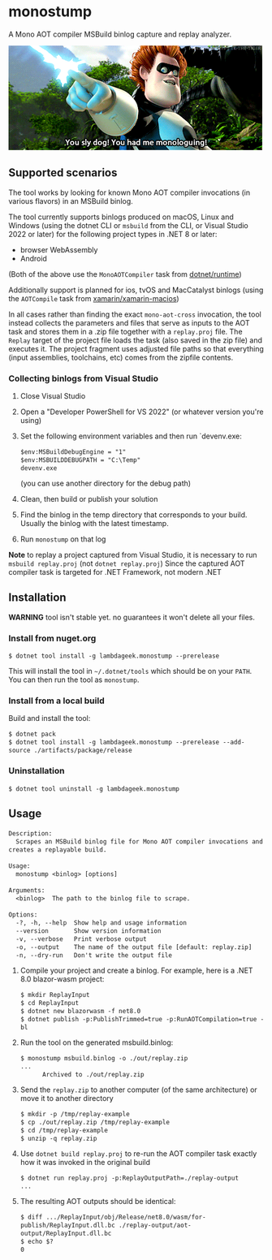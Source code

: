 # monostump

A Mono AOT compiler MSBuild binlog capture and replay analyzer.

![Syndrome from The Incredibles saying "You sly dog, you got me monologuing"](media/monolog.gif)

## Supported scenarios

The tool works by looking for known Mono AOT compiler invocations (in various flavors) in an MSBuild binlog.

The tool currently supports binlogs produced on macOS, Linux and Windows (using the dotnet CLI or `msbuild` from the CLI, or Visual Studio 2022 or later) for the following project types in .NET 8 or later:

* browser WebAssembly
* Android

(Both of the above use the `MonoAOTCompiler` task from [dotnet/runtime](https://github.com/dotnet/runtime))

Additionally support is planned for ios, tvOS and MacCatalyst binlogs (using the `AOTCompile` task  from [xamarin/xamarin-macios](https://github.com/xamarin/xamarin-macios))

In all cases rather than finding the exact `mono-aot-cross` invocation, the tool instead collects the parameters and files that serve as inputs to the AOT task and stores them in a .zip file together
with a `replay.proj` file.  The `Replay` target of the project file loads the task (also saved in the zip file) and executes it.  The project fragment uses adjusted file paths so that everything (input assemblies, toolchains, etc) comes from the zipfile contents.

### Collecting binlogs from Visual Studio

1. Close Visual Studio
2. Open a "Developer PowerShell for VS 2022" (or whatever version you're using)
3. Set the following environment variables and then run `devenv.exe:

   ```console
   $env:MSBuildDebugEngine = "1"
   $env:MSBUILDDEBUGPATH = "C:\Temp"
   devenv.exe
   ```

   (you can use another directory for the debug path)
4. Clean, then build or publish your solution
5. Find the binlog in the temp directory that corresponds to your build. Usually the binlog with the latest timestamp.
6. Run `monostump` on that log

**Note** to replay a project captured from Visual Studio, it is necessary to run `msbuild replay.proj` (not `dotnet replay.proj`) Since the captured AOT compiler task is targeted for .NET Framework, not modern .NET

## Installation

**WARNING** tool isn't stable yet. no guarantees it won't delete all your files.

### Install from nuget.org

```console
$ dotnet tool install -g lambdageek.monostump --prerelease
```

This will install the tool in `~/.dotnet/tools` which should be on your `PATH`. You can then run the tool as `monostump`.

### Install from a local build

Build and install the tool:

```console
$ dotnet pack
$ dotnet tool install -g lambdageek.monostump --prerelease --add-source ./artifacts/package/release
```

### Uninstallation

```console
$ dotnet tool uninstall -g lambdageek.monostump
```

## Usage

```console
Description:
  Scrapes an MSBuild binlog file for Mono AOT compiler invocations and creates a replayable build.

Usage:
  monostump <binlog> [options]

Arguments:
  <binlog>  The path to the binlog file to scrape.

Options:
  -?, -h, --help  Show help and usage information
  --version       Show version information
  -v, --verbose   Print verbose output
  -o, --output    The name of the output file [default: replay.zip]
  -n, --dry-run   Don't write the output file
```

1. Compile your project and create a binlog.  For example, here is a .NET 8.0 blazor-wasm project:

   ```console
   $ mkdir ReplayInput
   $ cd ReplayInput
   $ dotnet new blazorwasm -f net8.0
   $ dotnet publish -p:PublishTrimmed=true -p:RunAOTCompilation=true -bl
   ```

2. Run the tool on the generated msbuild.binlog:

   ```console
   $ monostump msbuild.binlog -o ./out/replay.zip
   ...
         Archived to ./out/replay.zip
   ```

3. Send the `replay.zip` to another computer (of the same architecture) or move it to another directory

   ```console
   $ mkdir -p /tmp/replay-example
   $ cp ./out/replay.zip /tmp/replay-example
   $ cd /tmp/replay-example
   $ unzip -q replay.zip
   ```

4. Use `dotnet build replay.proj` to re-run the AOT compiler task exactly how it was invoked in the original build

   ```console
   $ dotnet run replay.proj -p:ReplayOutputPath=./replay-output
   ...
   ```

5. The resulting AOT outputs should be identical:

   ```console
   $ diff .../ReplayInput/obj/Release/net8.0/wasm/for-publish/ReplayInput.dll.bc ./replay-output/aot-output/ReplayInput.dll.bc
   $ echo $?
   0
   ```
